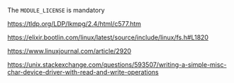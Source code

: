 
The ```MODULE_LICENSE``` is mandatory

https://tldp.org/LDP/lkmpg/2.4/html/c577.htm

https://elixir.bootlin.com/linux/latest/source/include/linux/fs.h#L1820

https://www.linuxjournal.com/article/2920

https://unix.stackexchange.com/questions/593507/writing-a-simple-misc-char-device-driver-with-read-and-write-operations
